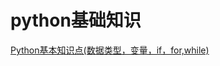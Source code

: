 # python基础知识  
[Python基本知识点(数据类型，变量，if，for,while)](../python基本知识/Python基本知识点(数据类型，变量，if，for%2Cwhile).md)
